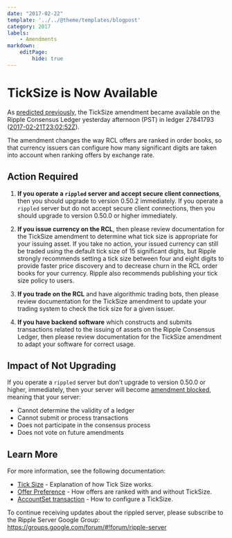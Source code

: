 ```yaml
---
date: "2017-02-22"
template: '../../@theme/templates/blogpost'
category: 2017
labels:
    - Amendments
markdown:
    editPage:
        hide: true
---
```

# TickSize is Now Available

As [predicted previously](/blog/2017/ticksize-3days.md), the TickSize amendment became available on the Ripple Consensus Ledger yesterday afternoon (PST) in ledger 27841793 ([2017-02-21T23:02:52Z](https://xrpcharts.ripple.com/#/transactions/A12430E470BE5C846759EAE3C442FF03374D5D73ECE5815CF4906894B769565E)).

The amendment changes the way RCL offers are ranked in order books, so that currency issuers can configure how many significant digits are taken into account when ranking offers by exchange rate.


## Action Required

1. **If you operate a `rippled` server and accept secure client connections**, then you should upgrade to version 0.50.2 immediately. If you operate a `rippled` server but do not accept secure client connections, then you should upgrade to version 0.50.0 or higher immediately.

2. **If you issue currency on the RCL**, then please review documentation for the TickSize amendment to determine what tick size is appropriate for your issuing asset. If you take no action, your issued currency can still be traded using the default tick size of 15 significant digits, but Ripple strongly recommends setting a tick size between four and eight digits to provide faster price discovery and to decrease churn in the RCL order books for your currency. Ripple also recommends publishing your tick size policy to users.

3. **If you trade on the RCL** and have algorithmic trading bots, then please review documentation for the TickSize amendment to update your trading system to check the tick size for a given issuer.

4. **If you have backend software** which constructs and submits transactions related to the issuing of assets on the Ripple Consensus Ledger, then please review documentation for the TickSize amendment to adapt your software for correct usage.


## Impact of Not Upgrading

If you operate a `rippled` server but don’t upgrade to version 0.50.0 or higher, immediately, then your server will become [amendment blocked](/docs/concepts/networks-and-servers/amendments#amendment-blocked-servers), meaning that your server:

* Cannot determine the validity of a ledger
* Cannot submit or process transactions
* Does not participate in the consensus process
* Does not vote on future amendments


## Learn More

For more information, see the following documentation:

- [Tick Size](/docs/concepts/tokens/decentralized-exchange/ticksize) - Explanation of how Tick Size works.
- [Offer Preference](/docs/concepts/tokens/decentralized-exchange/offers#offer-preference) - How offers are ranked with and without TickSize.
- [AccountSet transaction](/docs/references/protocol/transactions/types/accountset) - How to configure a TickSize.

To continue receiving updates about the rippled server, please subscribe to the Ripple Server Google Group: <https://groups.google.com/forum/#!forum/ripple-server>
